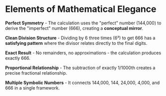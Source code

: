 # Elements of Mathematical Elegance

**Perfect Symmetry** - The calculation uses the "perfect" number (144,000) to derive the "imperfect" number (666), creating a **conceptual mirror**.

**Clean Division Structure** - Dividing by 6 three times (6³) to get 666 has a **satisfying pattern** where the divisor relates directly to the final digits.

**Exact Result** - No remainders, no approximations - the calculation produces exactly 666.

**Proportional Relationship** - The subtraction of exactly 1/1000th creates a precise fractional relationship.

**Multiple Symbolic Numbers** - It connects 144,000, 144, 24,000, 4,000, and 666 in a single framework.
